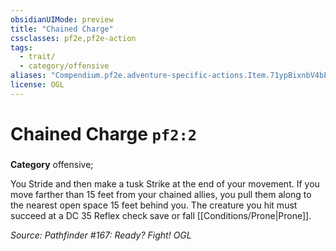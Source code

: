 ```yaml
---
obsidianUIMode: preview
title: "Chained Charge"
cssclasses: pf2e,pf2e-action
tags:
  - trait/
  - category/offensive
aliases: "Compendium.pf2e.adventure-specific-actions.Item.71ypBixnbV4bE5Hv"
license: OGL
---
```

# Chained Charge `pf2:2`

### 

**Category** offensive; 




You Stride and then make a tusk Strike at the end of your movement. If you move farther than 15 feet from your chained allies, you pull them along to the nearest open space 15 feet behind you. The creature you hit must succeed at a DC 35 Reflex check save or fall [[Conditions/Prone|Prone]].

*Source: Pathfinder #167: Ready? Fight!*
*OGL*